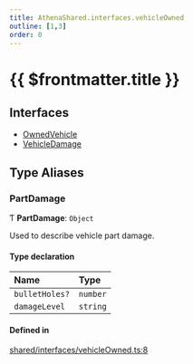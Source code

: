 ```yaml
---
title: AthenaShared.interfaces.vehicleOwned
outline: [1,3]
order: 0
---
```


# {{ $frontmatter.title }}


## Interfaces

- [OwnedVehicle](../interfaces/shared_interfaces_vehicleOwned_OwnedVehicle.md)
- [VehicleDamage](../interfaces/shared_interfaces_vehicleOwned_VehicleDamage.md)

## Type Aliases

### PartDamage

Ƭ **PartDamage**: `Object`

Used to describe vehicle part damage.

#### Type declaration

| Name | Type |
| :------ | :------ |
| `bulletHoles?` | `number` |
| `damageLevel` | `string` |

#### Defined in

[shared/interfaces/vehicleOwned.ts:8](https://github.com/Stuyk/altv-athena/blob/bde990b/src/core/shared/interfaces/vehicleOwned.ts#L8)
